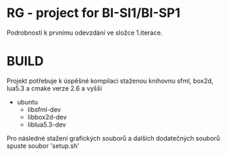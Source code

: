 RG - project for BI-SI1/BI-SP1
========

Podrobnosti k prvnímu odevzdání ve složce 1.iterace.

BUILD
===
Projekt potřebuje k úspěšné kompilaci staženou knihovnu sfml, box2d, lua5.3 a cmake verze 2.6 a vyšší
- ubuntu
    - libsfml-dev 
    - libbox2d-dev
    - liblua5.3-dev 

Pro následné stažení grafických souborů a dalších dodatečných souborů spuste soubor 'setup.sh'
